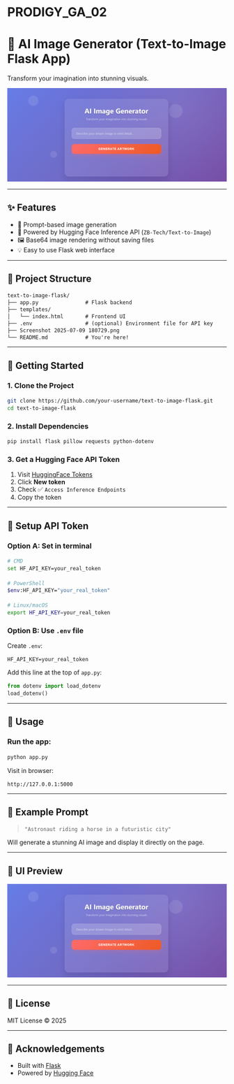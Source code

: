 # PRODIGY_GA_02

# 🧠 AI Image Generator (Text-to-Image Flask App)

Transform your imagination into stunning visuals.

![AI Image Generator UI](Screenshot%202025-07-09%20180729.png)

---

## ✨ Features

- 🧾 Prompt-based image generation
- 🤖 Powered by Hugging Face Inference API (`ZB-Tech/Text-to-Image`)
- 🖼️ Base64 image rendering without saving files
- 💡 Easy to use Flask web interface

---

## 📁 Project Structure

```
text-to-image-flask/
├── app.py               # Flask backend
├── templates/
│   └── index.html       # Frontend UI
├── .env                 # (optional) Environment file for API key
├── Screenshot 2025-07-09 180729.png
└── README.md            # You're here!
```

---

## 🚀 Getting Started

### 1. Clone the Project

```bash
git clone https://github.com/your-username/text-to-image-flask.git
cd text-to-image-flask
```

### 2. Install Dependencies

```bash
pip install flask pillow requests python-dotenv
```

### 3. Get a Hugging Face API Token

1. Visit [HuggingFace Tokens](https://huggingface.co/settings/tokens)
2. Click **New token**
3. Check ✅ `Access Inference Endpoints`
4. Copy the token

---

## 🔐 Setup API Token

### Option A: Set in terminal

```bash
# CMD
set HF_API_KEY=your_real_token

# PowerShell
$env:HF_API_KEY="your_real_token"

# Linux/macOS
export HF_API_KEY=your_real_token
```

### Option B: Use `.env` file

Create `.env`:

```
HF_API_KEY=your_real_token
```

Add this line at the top of `app.py`:

```python
from dotenv import load_dotenv
load_dotenv()
```

---

## 🧠 Usage

### Run the app:

```bash
python app.py
```

Visit in browser:

```
http://127.0.0.1:5000
```

---

## 🌈 Example Prompt

> `"Astronaut riding a horse in a futuristic city"`

Will generate a stunning AI image and display it directly on the page.

---

## 📸 UI Preview

![UI](Screenshot%202025-07-09%20180729.png)

---

## 📜 License

MIT License © 2025

---

## 🙌 Acknowledgements

- Built with [Flask](https://flask.palletsprojects.com/)
- Powered by [Hugging Face](https://huggingface.co/inference-api)
